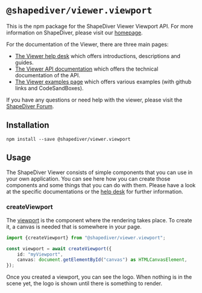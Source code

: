 # `@shapediver/viewer.viewport`

This is the npm package for the ShapeDiver Viewer Viewport API.
For more information on ShapeDiver, please visit our [homepage](https://shapediver.com/).

For the documentation of the Viewer, there are three main pages:

- [The Viewer help desk](https://help.shapediver.com/doc/viewer) which offers introductions, descriptions and guides.
- [The Viewer API documentation](https://viewer.shapediver.com/v3/latest/api/index.html) which offers the technical documentation of the API.
- [The Viewer examples page](https://viewer.shapediver.com/v3/examples/index.html) which offers various examples (with github links and CodeSandBoxes).

If you have any questions or need help with the viewer, please visit the [ShapeDiver Forum](https://forum.shapediver.com/).

## Installation

```
npm install --save @shapediver/viewer.viewport
```

## Usage

The ShapeDiver Viewer consists of simple components that you can use in your own application. You can see here how you can create those components and some things that you can do with them. Please have a look at the specific documentations or the [help desk](https://help.shapediver.com/doc/Viewer.1836580882.html) for further information.

### createViewport

The [viewport](./interfaces/IViewportApi.html) is the component where the rendering takes place. To create it, a canvas is needed that is somewhere in your page.

```typescript
import {createViewport} from "@shapediver/viewer.viewport";

const viewport = await createViewport({
	id: "myViewport",
	canvas: document.getElementById("canvas") as HTMLCanvasElement,
});
```

Once you created a viewport, you can see the logo. When nothing is in the scene yet, the logo is shown until there is something to render.
